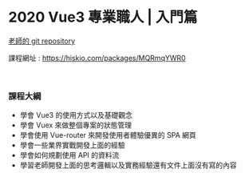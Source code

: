 # 2020 Vue3 專業職人 | 入門篇

<a href="https://github.com/MikeOnlineCourse/Vue3_Course_Example.git">老師的 git repository</a>

課程網址 : <a href="https://hiskio.com/packages/MQRmqYWR0" target="_blank">https://hiskio.com/packages/MQRmqYWR0</a>

<br />

### 課程大綱
- 學會 Vue3 的使用方式以及基礎觀念
- 學會 Vuex 來做整個專案的狀態管理
- 學會使用 Vue-router 來開發使用者體驗優異的 SPA 網頁
- 學會一些業界實戰開發上面的經驗
- 學會如何規劃使用 API 的資料流
- 學習老師開發上面的思考邏輯以及實務經驗還有文件上面沒有寫的內容
